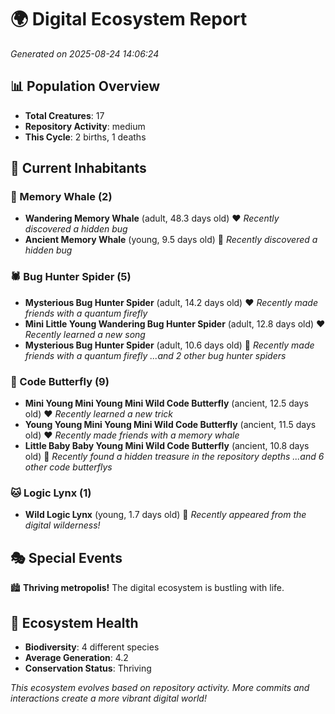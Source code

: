 # 🌍 Digital Ecosystem Report
*Generated on 2025-08-24 14:06:24*

## 📊 Population Overview
- **Total Creatures**: 17
- **Repository Activity**: medium
- **This Cycle**: 2 births, 1 deaths

## 👥 Current Inhabitants

### 🐋 Memory Whale (2)
- **Wandering Memory Whale** (adult, 48.3 days old) ❤️
  *Recently discovered a hidden bug*
- **Ancient Memory Whale** (young, 9.5 days old) 💚
  *Recently discovered a hidden bug*

### 🕷️ Bug Hunter Spider (5)
- **Mysterious Bug Hunter Spider** (adult, 14.2 days old) ❤️
  *Recently made friends with a quantum firefly*
- **Mini Little Young Wandering Bug Hunter Spider** (adult, 12.8 days old) ❤️
  *Recently learned a new song*
- **Mysterious Bug Hunter Spider** (adult, 10.6 days old) 💛
  *Recently made friends with a quantum firefly*
  *...and 2 other bug hunter spiders*

### 🦋 Code Butterfly (9)
- **Mini Young Mini Young Mini Wild Code Butterfly** (ancient, 12.5 days old) ❤️
  *Recently learned a new trick*
- **Young Young Mini Young Mini Wild Code Butterfly** (ancient, 11.5 days old) ❤️
  *Recently made friends with a memory whale*
- **Little Baby Baby Young Mini Wild Code Butterfly** (ancient, 10.8 days old) 💛
  *Recently found a hidden treasure in the repository depths*
  *...and 6 other code butterflys*

### 🐱 Logic Lynx (1)
- **Wild Logic Lynx** (young, 1.7 days old) 💚
  *Recently appeared from the digital wilderness!*

## 🎭 Special Events

🏙️ **Thriving metropolis!** The digital ecosystem is bustling with life.

## 🔬 Ecosystem Health
- **Biodiversity**: 4 different species
- **Average Generation**: 4.2
- **Conservation Status**: Thriving

*This ecosystem evolves based on repository activity. More commits and interactions create a more vibrant digital world!*